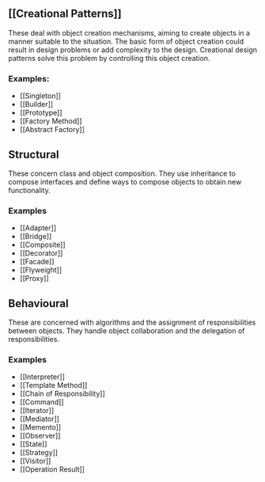 ## [[Creational Patterns]]
These deal with object creation mechanisms, aiming to create objects in a manner suitable to the situation. The basic form of object creation could result in design problems or add complexity to the design. Creational design patterns solve this problem by controlling this object creation.
### Examples:
- [[Singleton]]
- [[Builder]]
- [[Prototype]]
- [[Factory Method]]
- [[Abstract Factory]]
## Structural
These concern class and object composition. They use inheritance to compose interfaces and define ways to compose objects to obtain new functionality.
### Examples
- [[Adapter]]
- [[Bridge]]
- [[Composite]]
- [[Decorator]]
- [[Facade]]
- [[Flyweight]]
- [[Proxy]]
## Behavioural
These are concerned with algorithms and the assignment of responsibilities between objects. They handle object collaboration and the delegation of responsibilities.
### Examples
- [[Interpreter]]
- [[Template Method]]
- [[Chain of Responsibility]]
- [[Command]]
- [[Iterator]]
- [[Mediator]]
- [[Memento]]
- [[Observer]]
- [[State]]
- [[Strategy]]
- [[Visitor]]
- [[Operation Result]]